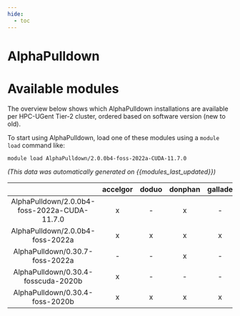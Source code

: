 ```yaml
---
hide:
  - toc
---
```


AlphaPulldown
=============

# Available modules


The overview below shows which AlphaPulldown installations are available per HPC-UGent Tier-2 cluster, ordered based on software version (new to old).

To start using AlphaPulldown, load one of these modules using a `module load` command like:

```shell
module load AlphaPulldown/2.0.0b4-foss-2022a-CUDA-11.7.0
```

*(This data was automatically generated on {{modules_last_updated}})*  

| |accelgor|doduo|donphan|gallade|joltik|shinx|skitty|
| :---: | :---: | :---: | :---: | :---: | :---: | :---: | :---: |
|AlphaPulldown/2.0.0b4-foss-2022a-CUDA-11.7.0|x|-|x|-|-|-|-|
|AlphaPulldown/2.0.0b4-foss-2022a|x|x|x|x|-|-|-|
|AlphaPulldown/0.30.7-foss-2022a|-|-|x|-|-|-|-|
|AlphaPulldown/0.30.4-fosscuda-2020b|x|-|-|-|-|-|-|
|AlphaPulldown/0.30.4-foss-2020b|x|x|x|x|-|-|-|
